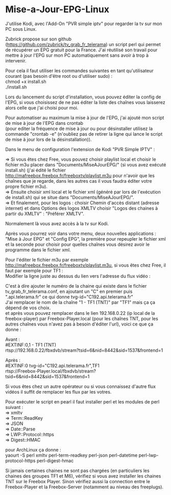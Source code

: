 # Mise-a-Jour-EPG-Linux

J'utilise Kodi, avec l'Add-On "PVR simple iptv" pour regarder la tv sur mon PC sous Linux.

Zubrick propose sur son github (https://github.com/zubrick/tv_grab_fr_telerama) un script perl qui permet de récupérer un EPG gratuit pour la France.
J'ai réutilisé son travail pour mettre à jour l'EPG sur mon PC automatiquement sans avoir à trop à intervenir.

Pour cela il faut utiliser les commandes suivantes en tant qu'utilisateur courant (pas besoin d'être root ou d'utiliser sudo) :  
chmod +x install.sh	  
./install.sh

Lors du lancement du script d'installation, vous pouvez éditer la config de l'EPG, si vous choisissez de ne pas éditer la liste des chaînes vous laisserez alors celle que j'ai choisi pour moi.

Pour automatiser au maximum la mise à jour de l'EPG, j'ai ajouté mon script de mise à jour de l'EPG dans crontab  
(pour editer la fréquence de mise à jour ou pour désinstaller utilisez la commande "crontab -e" (n'oubliez pas de retirer la ligne qui lance le script de mise à jour lors de la désinstallation)).

Dans le menu de configuration l'extension de Kodi "PVR Simple IPTV" :  

=> Si vous êtes chez Free, vous pouvez choisir playlist local et choisir le fichier m3u placer dans "Documents/MiseAJourEPG/" (si vous avez exécuté install.sh) (j'ai édité le fichier http://mafreebox.freebox.fr/freeboxtv/playlist.m3u pour n'avoir que les chaînes que je regarde, dans les autres cas il vous faudra éditer votre propre fichier m3u).   
 => Ensuite choisir xml local et le fichier xml (généré par lors de l'exécution de install.sh) qui se situe dans "Documents/MiseAJourEPG/".   
 => Et finalement, pour les logos : choisir Chemin d'accès distant (adresse internet) et dans Options des logos XMLTV choisir "Logos des chaines à partir du XMLTV" : "Préférer XMLTV".

Normalement là vous avez accès à la tv sur Kodi.

Après vous pourrez voir dans votre menu, deux nouvelles applications : "Mise à Jour EPG" et "Config EPG", la première pour repeupler le fichier xml et la seconde pour choisir pour quelles chaînes vous désirez avoir le programme dans le fichier xml. 


Pour l'éditer le fichier m3u par exemple http://mafreebox.freebox.fr/freeboxtv/playlist.m3u, si vous êtes chez Free, il faut par exemple pour TF1 :  
Modifier la ligne juste au dessus du lien vers l'adresse du flux vidéo :

C'est à dire ajouter le numéro de la chaine qui existe dans le fichier tv_grab_fr_telerama.conf, en ajoutant un "C" en premier puis ".api.telerama.fr" ce qui donne tvg-id="C192.api.telerama.fr"  
J'ai remplacer le nom de la chaîne "1 - TF1 (TNT)" par "TF1" mais ça ça dépend de vos choix.  
et après vous pouvez remplacer dans le lien 192.168.0.22 (ip local de la freebox-player) par Freebox-Player.local (pour les chaînes TNT, pour les autres chaînes vous n'avez pas à besoin d'éditer l'url), voici ce que ça donne :

Avant :  
#EXTINF:0,1 - TF1 (TNT)  
rtsp://192.168.0.22/fbxdvb/stream?tsid=6&nid=8442&sid=1537&frontend=1

Après :  
#EXTINF:0 tvg-id="C192.api.telerama.fr",TF1  
rtsp://Freebox-Player.local/fbxdvb/stream?tsid=6&nid=8442&sid=1537&frontend=1
  
Si vous êtes chez un autre opérateur ou si vous connaissez d'autre flux vidéos il suffit de remplacer les flux par les votres.

Pour exécuter le script en pearl il faut installer perl et les modules de perl suivant :   
 => xmltv   
 => Term::ReadKey   
 => JSON   
 => Date::Parse   
 => LWP::Protocol::https  
 => Digest::HMAC  
 
pour ArchLinux ça donne :   
yaourt -S perl xmltv perl-term-readkey perl-json perl-datetime perl-lwp-protocol-https perl-digest-hmac


Si jamais certaines chaines ne sont pas chargées (en particuliers les chaines des groupes TF1 et M6), vérifiez si vous avez installer les chaines TNT sur le Freebox Player.
Sinon vérifiez aussi la connection entre le Freebox-Player et la Freebox-Server (notamment au niveau des freeplugs).
